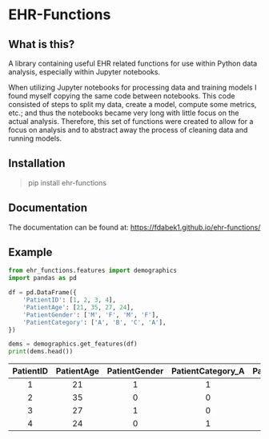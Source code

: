 # EHR-Functions

## What is this?

A library containing useful EHR related functions for use within Python data analysis, especially within Jupyter notebooks.

When utilizing Jupyter notebooks for processing data and training models I found myself copying the same code between notebooks.  This code consisted of steps to split my data, create a model, compute some metrics, etc.; and thus the notebooks became very long with little focus on the actual analysis.  Therefore, this set of functions were created to allow for a focus on analysis and to abstract away the process of cleaning data and running models.

## Installation

> pip install ehr-functions

## Documentation

The documentation can be found at: https://fdabek1.github.io/ehr-functions/

## Example

```python
from ehr_functions.features import demographics
import pandas as pd 

df = pd.DataFrame({
    'PatientID': [1, 2, 3, 4],
    'PatientAge': [21, 35, 27, 24],
    'PatientGender': ['M', 'F', 'M', 'F'],
    'PatientCategory': ['A', 'B', 'C', 'A'],
})

dems = demographics.get_features(df)
print(dems.head())
```

| PatientID | PatientAge | PatientGender | PatientCategory_A | PatientCategory_B | PatientCategory_C |
|:---------:|:----------:|:-------------:|:-----------------:|:-----------------:|:-----------------:|
|     1     |     21     |       1       |         1         |         0         |         0         |
|     2     |     35     |       0       |         0         |         1         |         0         |
|     3     |     27     |       1       |         0         |         0         |         1         |
|     4     |     24     |       0       |         1         |         0         |         0         |

